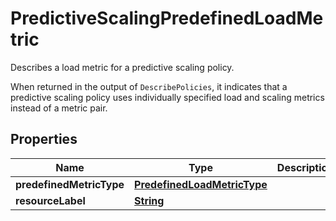

# PredictiveScalingPredefinedLoadMetric

<p>Describes a load metric for a predictive scaling policy.</p> <p>When returned in the output of <code>DescribePolicies</code>, it indicates that a predictive scaling policy uses individually specified load and scaling metrics instead of a metric pair.</p>

## Properties

| Name | Type | Description | Notes |
|------------ | ------------- | ------------- | -------------|
|**predefinedMetricType** | [**PredefinedLoadMetricType**](PredefinedLoadMetricType.md) |  |  |
|**resourceLabel** | [**String**](String.md) |  |  [optional] |




